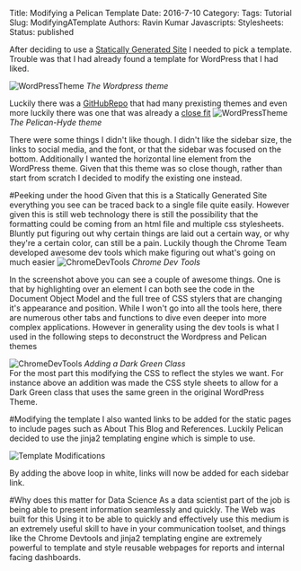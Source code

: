 Title: Modifying a Pelican Template 
Date: 2016-7-10 
Category: 
Tags: Tutorial 
Slug: ModifyingATemplate 
Authors: Ravin Kumar
Javascripts: 
Stylesheets: 
Status: published 

After deciding to use a [Statically Generated Site]({filename}WhyIChoseASSG.md)
I needed to pick a template. Trouble was that I had already found a template for
WordPress that I had liked.

![WordPressTheme]({static}/images/PelicanTemplate/WordPressTemplate.png)
*The Wordpress theme* 

Luckily there was a [GitHubRepo](https://github.com/getpelican/pelican-themes)
that had many prexisting themes and even more luckily there was one 
that was already a [close fit](https://github.com/jvanz/pelican-hyde)
![WordPressTheme]({static}/images/PelicanTemplate/PelicanHydeTheme.png)
*The Pelican-Hyde theme* 

There were some things I didn't like though. I didn't like the sidebar size,
the links to social media, and the font, or that the sidebar was focused
on the bottom. Additionally I wanted the horizontal line element from the 
WordPress theme. Given that this theme was so close though, rather than
start from scratch I decided to modify the existing one instead.

#Peeking under the hood
Given that this is a Statically Generated Site everything you see can be
traced back to a single file quite easily. However given this is still web
technology there is still the possibility that the formatting could be coming
from an html file and multiple css stylesheets. Bluntly put figuring out why
certain things are laid out a certain way, or why they're a certain color, can
still be a pain. Luckily though the Chrome Team developed awesome dev tools
which make figuring out what's going on much easier
![ChromeDevTools]({static}/images/PelicanTemplate/ChromeDevTools.png)
*Chrome Dev Tools*

In the screenshot above you can see a couple of awesome things. One is that
by highlighting over an element I can both see the code in the Document
Object Model and the full tree of CSS stylers that are changing it's appearance
and position. While I won't go into all the tools here, there are numerous
other tabs and functions to dive even deeper into more complex applications.
However in generality using the dev tools is what I used in the following
steps to deconstruct the Wordpress and Pelican themes

![ChromeDevTools]({static}/images/PelicanTemplate/CSSModifications.png)
*Adding a Dark Green Class*  
For the most part this modifying the CSS to reflect the styles we want.
For instance above an addition was made the CSS style sheets to allow for
a Dark Green class that uses the same green in the original WordPress Theme.

#Modifying the template
I also wanted links to be added for the static pages to include pages 
such as About This Blog and References. Luckily Pelican decided to use 
the jinja2 templating engine which is simple to use.

![Template Modifications]({static}/images/PelicanTemplate/TemplateModification.png)

By adding the above loop in white, links will now be added for each sidebar link.

#Why does this matter for Data Science
As a data scientist part of the job is being able to present information
seamlessly and quickly. The Web was built for this 
Using it to be able to quickly and effectively use this medium is an extremely
useful skill to have in your communication toolset, and things like
the Chrome Devtools and jinja2 templating engine are extremely powerful
to template and style reusable webpages for reports and internal facing
dashboards.

